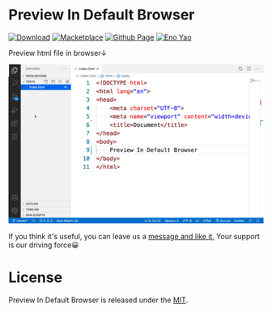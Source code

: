 # Preview In Default Browser

<a href="https://marketplace.visualstudio.com/items?itemName=Wscats.cors-browser"><img src="https://img.shields.io/badge/Download-+-orange" alt="Download" /></a>
<a href="https://marketplace.visualstudio.com/items?itemName=Wscats.cors-browser"><img src="https://img.shields.io/badge/Macketplace-v0.0X-brightgreen" alt="Macketplace" /></a>
<a href="https://github.com/Wscats/cors"><img src="https://img.shields.io/badge/Github Page-Wscats-yellow" alt="Github Page" /></a>
<a href="https://github.com/Wscats"><img src="https://img.shields.io/badge/Author-Eno Yao-blueviolet" alt="Eno Yao" /></a>

Preview html file in browser↓

![DEMO](./assets/1.gif)

If you think it's useful, you can leave us a [message and like it](https://marketplace.visualstudio.com/items?itemName=Wscats.cors-browser&ssr=false#review-details), Your support is our driving force😀

# License

Preview In Default Browser is released under the [MIT](http://opensource.org/licenses/MIT).
